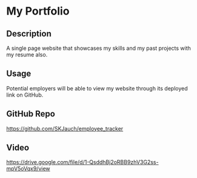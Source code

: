 # My Portfolio

## Description

A single page website that showcases my skills and my past projects with my resume also.

## Usage

Potential employers will be able to view my website through its deployed link on GitHub.



##  GitHub Repo

https://github.com/SKJauch/employee_tracker

##  Video 
https://drive.google.com/file/d/1-QsddhBj2oRBB9zhV3G2ss-mpV5oVqx9/view
